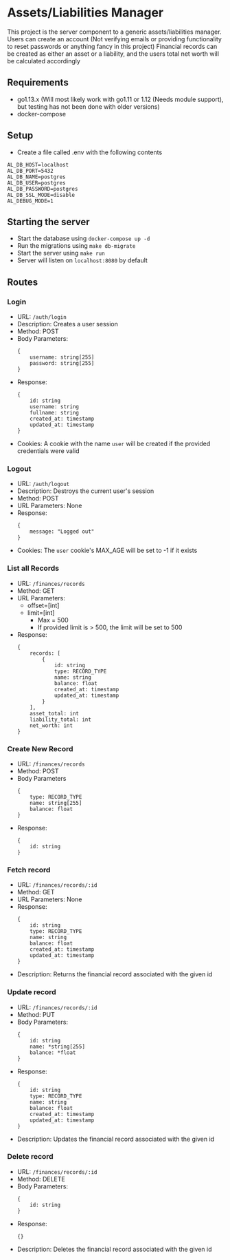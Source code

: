 # Assets/Liabilities Manager

This project is the server component to a generic assets/liabilities manager.
Users can create an account (Not verifying emails or providing functionality to reset passwords or anything fancy in this project)
Financial records can be created as either an asset or a liability, and the users total net worth will be calculated accordingly

## Requirements
- go1.13.x (Will most likely work with go1.11 or 1.12 (Needs module support), but testing has not been done with older versions)
- docker-compose

## Setup
- Create a file called .env with the following contents
```
AL_DB_HOST=localhost
AL_DB_PORT=5432
AL_DB_NAME=postgres
AL_DB_USER=postgres
AL_DB_PASSWORD=postgres
AL_DB_SSL_MODE=disable
AL_DEBUG_MODE=1
```

## Starting the server
- Start the database using ```docker-compose up -d```
- Run the migrations using ```make db-migrate```
- Start the server using ```make run```
- Server will listen on ```localhost:8080``` by default

## Routes

### Login
- URL: ```/auth/login```
- Description: Creates a user session
- Method: POST
- Body Parameters:
    ```
    {
        username: string[255]
        password: string[255]
    }
    ```
- Response:
    ```
    {
        id: string
        username: string
        fullname: string
        created_at: timestamp
        updated_at: timestamp
    }
    ```
- Cookies: A cookie with the name ```user``` will be created if the provided credentials were valid

### Logout
- URL: ```/auth/logout```
- Description: Destroys the current user's session
- Method: POST
- URL Parameters: None
- Response:
    ```
    {
        message: "Logged out"
    }
    ```
- Cookies: The ```user``` cookie's MAX_AGE will be set to -1 if it exists

### List all Records
- URL: ```/finances/records```
- Method: GET
- URL Parameters:
  - offset=[int]
  - limit=[int]
    - Max = 500
    - If provided limit is > 500, the limit will be set to 500
- Response:
    ```
    {
        records: [
            {
                id: string
                type: RECORD_TYPE
                name: string
                balance: float
                created_at: timestamp
                updated_at: timestamp
            }
        ],
        asset_total: int
        liability_total: int
        net_worth: int
    }
    ```

### Create New Record
- URL: ```/finances/records```
- Method: POST
- Body Parameters
    ```
    {
        type: RECORD_TYPE
        name: string[255]
        balance: float
    }
    ```
- Response:
    ```
    {
        id: string
    }
    ```


### Fetch record
- URL: ```/finances/records/:id```
- Method: GET
- URL Parameters: None
- Response:
    ```
    {
        id: string
        type: RECORD_TYPE
        name: string
        balance: float
        created_at: timestamp
        updated_at: timestamp
    }
    ```
- Description: Returns the financial record associated with the given id

### Update record
- URL: ```/finances/records/:id```
- Method: PUT
- Body Parameters:
    ```
    {
        id: string
        name: *string[255]
        balance: *float
    }
    ```
- Response:
    ```
    {
        id: string
        type: RECORD_TYPE
        name: string
        balance: float
        created_at: timestamp
        updated_at: timestamp
    }
    ```
- Description: Updates the financial record associated with the given id

### Delete record
- URL: ```/finances/records/:id```
- Method: DELETE
- Body Parameters:
    ```
    {
        id: string
    }
    ```
- Response:
    ```
    {}
    ```
- Description: Deletes the financial record associated with the given id